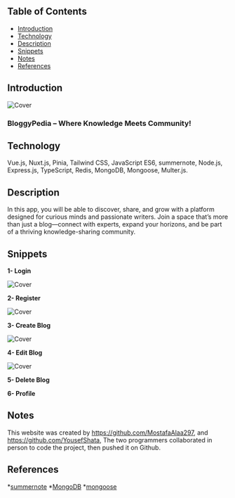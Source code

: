 ## Table of Contents

* [Introduction](#Introduction)
* [Technology](#Technology)
* [Description](#Descreption)
* [Snippets](#Snippters)
* [Notes](#Notes)
* [References](#References)

## Introduction
![Cover](/AbyssCord/Covers/GitHub-Cover.jpg)
### BloggyPedia – Where Knowledge Meets Community!

## Technology
Vue.js, Nuxt.js, Pinia, Tailwind CSS, JavaScript ES6, summernote, Node.js, Express.js, TypeScript, Redis, MongoDB, Mongoose, Multer.js.
## Description
In this app, you will be able to discover, share, and grow with a platform designed for curious minds and passionate writers. Join a space that’s more than just a blog—connect with experts, expand your horizons, and be part of a thriving knowledge-sharing community.

## Snippets
**1- Login**

![Cover](/AbyssCord/Screenshots/Login.png)

**2- Register**

![Cover](/AbyssCord/Screenshots/Register.png)

**3- Create Blog**

![Cover](/AbyssCord/Screenshots/Room.png)

**4- Edit Blog**

![Cover](/AbyssCord/Screenshots/Stream.png)

**5-  Delete Blog**

**6- Profile**

## Notes
This website was created by https://github.com/MostafaAlaa297, and https://github.com/YousefShata, The two programmers collaborated in person to code the project, then pushed it on Github.
## References
*[summernote](https://summernote.org/)
*[MongoDB](https://www.mongodb.com/)
*[mongoose](https://mongoosejs.com/)

